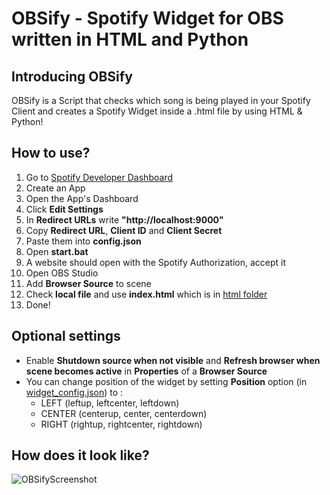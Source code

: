 # OBSify - Spotify Widget for OBS written in HTML and Python

## Introducing OBSify
OBSify is a Script that checks which song is being played in your Spotify Client and creates a Spotify Widget inside a .html file by using HTML & Python!  

## How to use?
1. Go to [Spotify Developer Dashboard](https://developer.spotify.com/dashboard/)
2. Create an App
3. Open the App's Dashboard
4. Click **Edit Settings**
5. In **Redirect URLs** write **"http://localhost:9000"**
6. Copy **Redirect URL**, **Client ID** and **Client Secret**
7. Paste them into **config.json**
8. Open **start.bat**
9. A website should open with the Spotify Authorization, accept it
10. Open OBS Studio
11. Add **Browser Source** to scene
12. Check **local file** and use **index.html** which is in [html folder](https://github.com/Heapy1337/OBSify/tree/main/html)
13. Done!

## Optional settings
- Enable **Shutdown source when not visible** and **Refresh browser when scene becomes active** in **Properties** of a **Browser Source**
- You can change position of the widget by setting **Position** option (in [widget_config.json](https://github.com/Heapy1337/OBSify/blob/main/html/widget_config.json)) to :
  - LEFT (leftup, leftcenter, leftdown)
  - CENTER (centerup, center, centerdown)
  - RIGHT (rightup, rightcenter, rightdown)

## How does it look like?
![OBSifyScreenshot](https://i.imgur.com/t2gSTjt.png)
